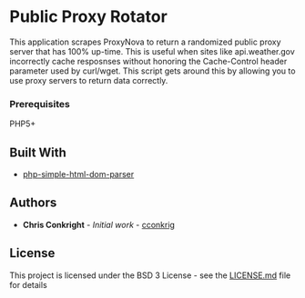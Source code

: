 # Public Proxy Rotator

This application scrapes ProxyNova to return a randomized public proxy server that has 100% up-time. This is useful when sites like api.weather.gov incorrectly cache resposnses without honoring the Cache-Control header parameter used by curl/wget.  This script gets around this by allowing you to use proxy servers to return data correctly.


### Prerequisites

PHP5+

## Built With

* [php-simple-html-dom-parser](https://sourceforge.net/projects/simplehtmldom/files/)

## Authors

* **Chris Conkright** - *Initial work* - [cconkrig](https://github.com/cconkrig)

## License

This project is licensed under the BSD 3 License - see the [LICENSE.md](LICENSE.md) file for details